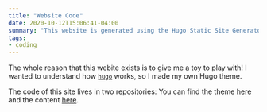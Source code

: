 ```yaml
---
title: "Website Code"
date: 2020-10-12T15:06:41-04:00
summary: "This website is generated using the Hugo Static Site Generator and a custom-coded theme.  Both the site's theme and its content can be viewed on GitHub."
tags:
- coding
---
```


The whole reason that this webite exists is to give me a toy to play with!  I wanted to understand how [`hugo`](https://gohugo.io/) works, so I made my own Hugo theme.

The code of this site lives in two repositories: You can find the theme [here](https://github.com/zjrohrbach/hugo-rohrbachsci) and the content [here](https://github.com/zjrohrbach/rohrbachscience-content).